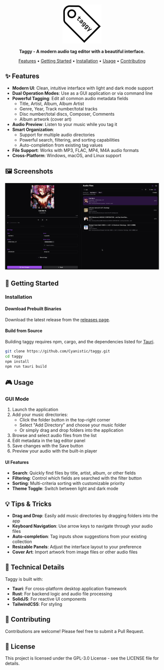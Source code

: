 <div align="center">
 <img src="./src-tauri/icons/taggy.png" width="128" height="128" alt="Taggy Logo">

**Taggy - A modern audio tag editor with a beautiful interface.**

[Features](#features) •
[Getting Started](#getting-started) •
[Installation](#installation) •
[Usage](#usage) •
[Contributing](#contributing)

</div>

## ✨ Features

- **Modern UI**: Clean, intuitive interface with light and dark mode support
- **Dual Operation Modes**: Use as a GUI application or via command line
- **Powerful Tagging**: Edit all common audio metadata fields
  - Title, Artist, Album, Album Artist
  - Genre, Year, Track number/total tracks
  - Disc number/total discs, Composer, Comments
  - Album artwork (cover art)
- **Audio Preview**: Listen to your music while you tag it
- **Smart Organization**: 
  - Support for multiple audio directories 
  - Powerful search, filtering, and sorting capabilities
  - Auto-completion from existing tag values
- **File Support**: Works with MP3, FLAC, MP4, M4A audio formats
- **Cross-Platform**: Windows, macOS, and Linux support

## 🖼️ Screenshots

 <img src="./public/screenshot.png" alt="Taggy Screenshot"/>

## 🚀 Getting Started


### Installation

#### Download Prebuilt Binaries
Download the latest release from the [releases page](https://github.com/Cyanistic/taggy/releases).

#### Build from Source
Building taggy requires npm, cargo, and the dependencies listed for [Tauri](https://tauri.app/v1/guides/getting-started/prerequisites).
```bash
git clone https://github.com/Cyanistic/taggy.git
cd taggy
npm install
npm run tauri build
```


## 🎮 Usage

### GUI Mode

1. Launch the application
2. Add your music directories:
   - Click the folder button in the top-right corner
   - Select "Add Directory" and choose your music folder
   - Or simply drag and drop folders into the application
3. Browse and select audio files from the list
4. Edit metadata in the tag editor panel
5. Save changes with the Save button
6. Preview your audio with the built-in player

#### UI Features

- **Search**: Quickly find files by title, artist, album, or other fields
- **Filtering**: Control which fields are searched with the filter button
- **Sorting**: Multi-criteria sorting with customizable priority
- **Theme Toggle**: Switch between light and dark mode


## 💡 Tips & Tricks

- **Drag and Drop**: Easily add music directories by dragging folders into the app
- **Keyboard Navigation**: Use arrow keys to navigate through your audio files
- **Auto-completion**: Tag inputs show suggestions from your existing collection
- **Resizable Panels**: Adjust the interface layout to your preference
- **Cover Art**: Import artwork from image files or other audio files

## 🔧 Technical Details

Taggy is built with:
- **Tauri**: For cross-platform desktop application framework
- **Rust**: For backend logic and audio file processing
- **SolidJS**: For reactive UI components
- **TailwindCSS**: For styling

## 🤝 Contributing

Contributions are welcome! Please feel free to submit a Pull Request.

## 📜 License

This project is licensed under the GPL-3.0 License - see the LICENSE file for details.
